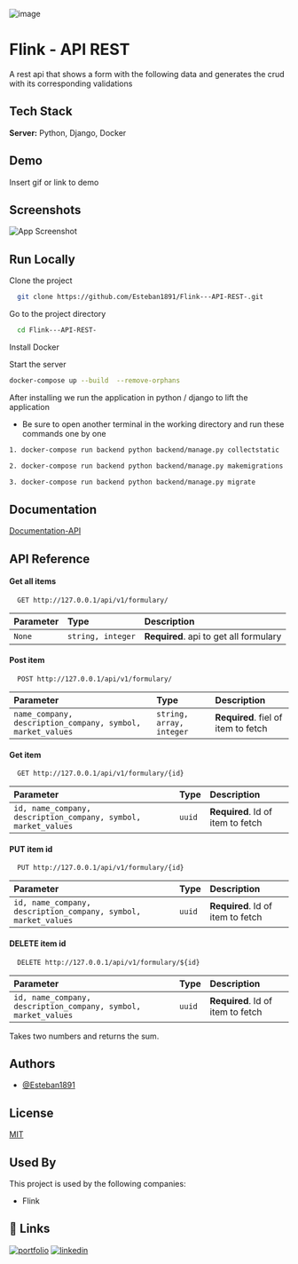 
![image](https://user-images.githubusercontent.com/60367971/127914569-33b1a64b-2fc5-4085-8849-cbbdc85f41fa.png)
    
# Flink - API REST 

A rest api that shows a form with the following data and generates the crud with its corresponding validations

## Tech Stack

**Server:** Python, Django, Docker

  
  
## Demo

Insert gif or link to demo

  
## Screenshots

![App Screenshot](https://user-images.githubusercontent.com/60367971/127915700-02b1b989-b6b6-417e-83e4-70dcbc513b1e.png)

## Run Locally

Clone the project

```bash
  git clone https://github.com/Esteban1891/Flink---API-REST-.git
```

Go to the project directory

```bash
  cd Flink---API-REST-
```

Install Docker

Start the server

```bash
docker-compose up --build  --remove-orphans
```


After installing we run the application in python / django to lift the application

- Be sure to open another terminal in the working directory and run these commands one by one
```bash
1. docker-compose run backend python backend/manage.py collectstatic

2. docker-compose run backend python backend/manage.py makemigrations

3. docker-compose run backend python backend/manage.py migrate
```
  
## Documentation

[Documentation-API](https://linktodocumentation)

  
## API Reference

#### Get all items

```http
  GET http://127.0.0.1/api/v1/formulary/

```

| Parameter | Type     | Description                |
| :-------- | :------- | :------------------------- |
| `None` | `string, integer` | **Required**. api to get all formulary |

#### Post item

```http
  POST http://127.0.0.1/api/v1/formulary/
```

| Parameter | Type     | Description                       |
| :-------- | :------- | :-------------------------------- |
| `name_company, description_company, symbol, market_values`      | `string, array, integer` | **Required**. fiel of item to fetch |


#### Get item

```http
  GET http://127.0.0.1/api/v1/formulary/{id}
```

| Parameter | Type     | Description                       |
| :-------- | :------- | :-------------------------------- |
| `id, name_company, description_company, symbol, market_values`      | `uuid` | **Required**. Id of item to fetch |


#### PUT item id

```http
  PUT http://127.0.0.1/api/v1/formulary/{id}
```

| Parameter | Type     | Description                       |
| :-------- | :------- | :-------------------------------- |
| `id, name_company, description_company, symbol, market_values`      | `uuid` | **Required**. Id of item to fetch |

#### DELETE item id

```http
  DELETE http://127.0.0.1/api/v1/formulary/${id}
```

| Parameter | Type     | Description                       |
| :-------- | :------- | :-------------------------------- |
| `id, name_company, description_company, symbol, market_values`      | `uuid` | **Required**. Id of item to fetch |



Takes two numbers and returns the sum.

  
## Authors

- [@Esteban1891](https://www.github.com/Esteban1891)

  
## License

[MIT](https://choosealicense.com/licenses/mit/)

  
## Used By

This project is used by the following companies:

- Flink

  
## 🔗 Links
[![portfolio](https://img.shields.io/badge/my_portfolio-000?style=for-the-badge&logo=ko-fi&logoColor=white)](https://estebandelahoz.me/)
[![linkedin](https://img.shields.io/badge/linkedin-0A66C2?style=for-the-badge&logo=linkedin&logoColor=white)](https://www.linkedin.com/in/estebandelahoz/)

  
